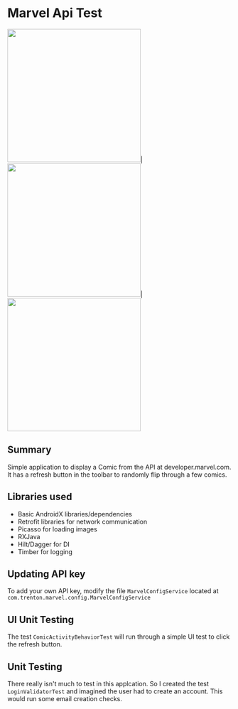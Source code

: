 # Marvel Api Test


<img src="https://user-images.githubusercontent.com/3778517/132232466-fa178b53-5f8e-4bef-997a-a74e9edeb798.png" width="300">|<img src="https://user-images.githubusercontent.com/3778517/132232475-84736a87-2221-4637-a390-8b15020c71cd.png" width="300">|<img src="https://user-images.githubusercontent.com/3778517/132232482-75f02fbe-1d0a-4a3f-bac6-d36032324f00.png" width="300">


## Summary
Simple application to display a Comic from the API at developer.marvel.com. It has a refresh button in the toolbar to randomly flip through a few comics.

## Libraries used 
- Basic AndroidX libraries/dependencies 
- Retrofit libraries for network communication
- Picasso for loading images
- RXJava
- Hilt/Dagger for DI
- Timber for logging 

## Updating API key
To add your own API key, modify the file `MarvelConfigService` located at `com.trenton.marvel.config.MarvelConfigService`

## UI Unit Testing
The test `ComicActivityBehaviorTest` will run through a simple UI test to click the refresh button.

## Unit Testing
There really isn't much to test in this applcation. So I created the test `LoginValidatorTest` and imagined the user had to create an account. This would run some email creation checks.
